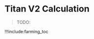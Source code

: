 # Titan V2 Calculation
<!-- 
![](img/titan_calc1.png)

![](img/titan_calc2.png)

![](img/titan_calc3.png)

> [download titan v2 calculator](https://secure.threefold.me/sheet/#/2/sheet/view/AiTCOWqXouaDlQ+p+7LndQY5P3-l3w691okQyPvEB74/)
 -->

<!-- Click on File, then export. -->

>TODO:


!!!include:farming_toc